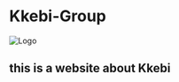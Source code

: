 # Kkebi-Group

![Logo](file:///D:/b/web-test/assets/images/logo/logo.png)

## this is a website about Kkebi


